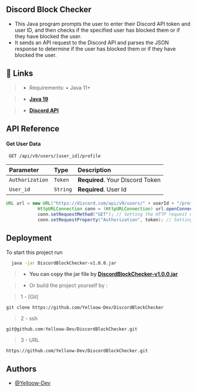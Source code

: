 
## Discord Block Checker


* This Java program prompts the user to enter their Discord API token and user ID, and then checks if the specified user has blocked them or if they have blocked the user.
* It sends an API request to the Discord API and parses the JSON response to determine if the user has blocked them or if they have blocked the user.

## 🔗 Links
> * Requirements: • Java 11+ 

> - **[Java 19](https://corretto.aws/downloads/latest/amazon-corretto-19-x64-windows-jdk.msi)**

> - **[Discord API](https://discord.com/developers/docs/intro)**

## API Reference

#### Get User Data

```https
 GET /api/v9/users/[user_id]/profile
```

| Parameter | Type     | Description                |
| :-------- | :------- | :------------------------- |
| `Authorization` | `Token` | **Required**. Your Discord Token |
| `User_id` | `String` | **Required**. User Id |

```java
URL url = new URL("https://discord.com/api/v9/users/" + userId + "/profile"); // Creating a new URL object with the Discord API endpoint for the specified user's profile
            HttpURLConnection conn = (HttpURLConnection) url.openConnection(); // Opening an HTTP connection to the API endpoint
            conn.setRequestMethod("GET"); // Setting the HTTP request method to GET
            conn.setRequestProperty("Authorization", token); // Setting the Authorization header with the user's API token
```

## Deployment

To start this project run

```bash
  java -jar DiscordBlockChecker-v1.0.0.jar
```

> - **You can copy the jar file by [DiscordBlockChecker-v1.0.0.jar](https://github.com/Yelloow-Dev/DiscordBlockChecker/releases/download/v1.0.0/DiscordBlockChecker-v1.0.0.jar)**

> - Or build the project yourself by : 

> 1 - [Git]
```
git clone https://github.com/Yelloow-Dev/DiscordBlockChecker 
```

> 2 - ssh
```
git@github.com:Yelloow-Dev/DiscordBlockChecker.git
```
> 3 - URL
```
https://github.com/Yelloow-Dev/DiscordBlockChecker.git
```

## Authors

- [@Yelloow-Dev](https://www.github.com/Yelloow-Dev)

